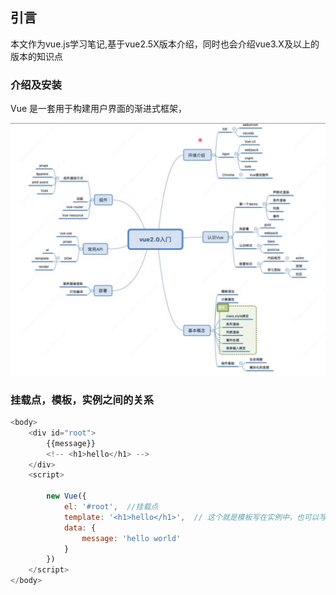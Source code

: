 ## 引言
本文作为vue.js学习笔记,基于vue2.5X版本介绍，同时也会介绍vue3.X及以上的版本的知识点

### 介绍及安装
Vue  是一套用于构建用户界面的渐进式框架，

![学习vue思维导图](https://github.com/BGround/Web-Front-End-Interview/blob/main/Vue/images/vue.png)

### 挂载点，模板，实例之间的关系
```js
<body>
	<div id="root"> 
		{{message}}
		<!-- <h1>hello</h1> -->
	</div>
	<script>

		new Vue({
			el: '#root',  //挂载点
			template: '<h1>hello</h1>',  // 这个就是模板写在实例中，也可以写在挂载点中
			data: {
				message: 'hello world'
			}
		})
	</script>
</body>
```

### 
